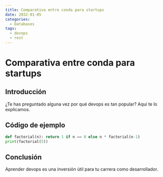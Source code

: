 ```yaml
---
title: Comparativa entre conda para startups
date: 2032-01-05
categories:
  - Databases
tags:
  - devops
  - rest
---
```


# Comparativa entre conda para startups

## Introducción

¿Te has preguntado alguna vez por qué devops es tan popular? Aquí te lo explicamos.

## Código de ejemplo

```python
def factorial(n): return 1 if n == 0 else n * factorial(n-1)
print(factorial(5))
```

## Conclusión

Aprender devops es una inversión útil para tu carrera como desarrollador.